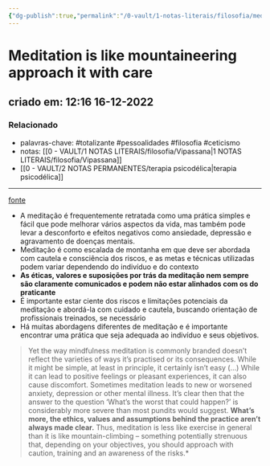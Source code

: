 ```yaml
---
{"dg-publish":true,"permalink":"/0-vault/1-notas-literais/filosofia/meditation-is-like-mountaineering-approach-it-with-care/","tags":["totalizante","pessoalidades","filosofia","ceticismo"],"dgHomeLink":true,"dgShowLocalGraph":true,"dgShowFileTree":true,"dgEnableSearch":true,"noteIcon":""}
---
```


# Meditation is like mountaineering approach it with care
## criado em: 12:16 16-12-2022

### Relacionado
- palavras-chave: #totalizante #pessoalidades #filosofia #ceticismo 
- notas: [[0 - VAULT/1 NOTAS LITERAIS/filosofia/Vipassana\|1 NOTAS LITERAIS/filosofia/Vipassana]]
- [[0 - VAULT/2 NOTAS PERMANENTES/terapia psicodélica\|terapia psicodélica]]
---
[fonte](https://psyche.co/ideas/meditation-is-like-mountaineering-approach-it-with-care)

- A meditação é frequentemente retratada como uma prática simples e fácil que pode melhorar vários aspectos da vida, mas também pode levar a desconforto e efeitos negativos como ansiedade, depressão e agravamento de doenças mentais.
- Meditação é como escalada de montanha em que deve ser abordada com cautela e consciência dos riscos, e as metas e técnicas utilizadas podem variar dependendo do indivíduo e do contexto
- **As éticas, valores e suposições por trás da meditação nem sempre são claramente comunicados e podem não estar alinhados com os do praticante**
- É importante estar ciente dos riscos e limitações potenciais da meditação e abordá-la com cuidado e cautela, buscando orientação de profissionais treinados, se necessário
- Há muitas abordagens diferentes de meditação e é importante encontrar uma prática que seja adequada ao indivíduo e seus objetivos.

>Yet the way mindfulness meditation is commonly branded doesn’t reflect the varieties of ways it’s practised or its consequences. While it might be simple, at least in principle, it certainly isn’t easy (...) While it can lead to positive feelings or pleasant experiences, it can also cause discomfort. Sometimes meditation leads to new or worsened anxiety, depression or other mental illness. It’s clear then that the answer to the question ‘What’s the worst that could happen?’ is considerably more severe than most pundits would suggest. **What’s more, the ethics, values and assumptions behind the practice aren’t always made clear.** Thus, meditation is less like exercise in general than it is like mountain-climbing – something potentially strenuous that, depending on your objectives, you should approach with caution, training and an awareness of the risks.*